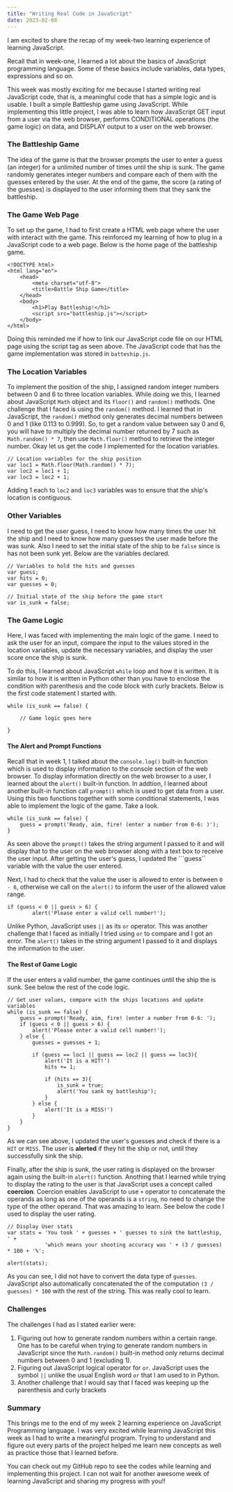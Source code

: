 ```yaml
---
title: "Writing Real Code in JavaScript"
date: 2023-02-08
---
```

I am excited to share the recap of my week-two learning experience of learning JavaScript.

Recall that in week-one, I learned a lot about the basics of JavaScript programming language. Some of these basics include variables, data types, expressions and so on.

This week was mostly exciting for me because I started writing real JavaScript code, that is, a meaningful code that has a simple logic and is usable. I built a simple Battleship game using JavaScript. While implementing this little project, I was able to learn how JavaScript GET input from a user via the web browser, performs CONDITIONAL operations (the game logic) on data, and DISPLAY output to a user on the web browser. 

### The Battleship Game
The idea of the game is that the browser prompts the user to enter a guess (an integer) for a unlimited number of times until the ship is sunk. The game randomly generates integer numbers and compare each of them with the guesses entered by the user. At the end of the game, the score (a rating of the guesses) is displayed to the user informing them that they sank the battleship.

### The Game Web Page
To set up the game, I had to first create a HTML web page where the user with interact with the game. This reinforced my learning of how to plug in a JavaScript code to a web page. Below is the home page of the battleship game.

```
<!DOCTYPE html>
<html lang="en">
    <head>
        <meta charset="utf-8">
        <title>Battle Ship Game</title>
    </head>
    <body>
        <h1>Play Battleship!</h1>
        <script src="battleship.js"></script>
    </body>
</html>
```
Doing this reminded me if how to link our JavaScript code file on our HTML page using the script tag as seen above. The JavaScript code that has the game implementation was stored in ```batteship.js```.

### The Location Variables
To implement the position of the ship, I assigned random integer numbers between 0 and 6 to three location variables. While doing we this, I learned about JavaScript ```Math``` object and its ```floor()``` and ```random()``` methods. One challenge that I faced is using the ```random()``` method. I learned that in JavaScript, the ```random()``` method only generates decimal numbers between 0 and 1 (like 0.113 to 0.999). So, to get a random value between say 0 and 6, you will have to multiply the decimal number returned by 7 such as ```Math.random() * 7```, then use ```Math.floor()``` method to retrieve the integer number. Okay let us get the code I implemented for the location variables.

```
// Location variables for the ship position
var loc1 = Math.floor(Math.random() * 7);
var loc2 = loc1 + 1;
var loc3 = loc2 + 1;
```
Adding 1 each to ```loc2``` and ```loc3``` variables was to ensure that the ship's location is contiguous. 

### Other Variables
I need to get the user guess, I need to know how many times the user hit the ship and I need to know how many guesses the user made before the was sunk. Also I need to set the initial state of the ship to be ```false``` since is has not been sunk yet. Below are the variables declared.

```
// Variables to hold the hits and guesses
var guess;
var hits = 0;
var guesses = 0;

// Initial state of the ship before the game start
var is_sunk = false;
```
### The Game Logic
Here, I was faced with implementing the main logic of the game. I need to ask the user for an input, compare the input to the values stored in the location variables, update the necessary variables, and display the user score once the ship is sunk.

To do this, I learned about JavaScript ```while``` loop and how it is written. It is similar to how it is written in Python other than you have to enclose the condition with parenthesis and the code block with curly brackets. Below is the first code statement I started with.

```
while (is_sunk == false) {

    // Game logic goes here
    
}
```
#### The Alert and Prompt Functions
Recall that in week 1, I talked about the ```console.log()``` built-in function which is used to display information to the console section of the web browser. To display information directly on the web browser to a user, I learned about the ```alert()``` built-in function. In addtion, I learned about another built-in function call ```prompt()``` which is used to get data from a user. Using this two functions together with some conditional statements, I was able to implement the logic of the game. Take a look.

```
while (is_sunk == false) {
    guess = prompt('Ready, aim, fire! (enter a number from 0-6: )');
}
```
As seen above the ```prompt()``` takes the string argument I passed to it and will display that to the user on the web browser along with a text box to receive the user input. After getting the user's guess, I updated the ```guess`` variable with the value the user entered.

Next, I had to check that the value the user is allowed to enter is between ```0 - 6```, otherwise we call on the ```alert()``` to inform the user of the allowed value range.

```
if (guess < 0 || guess > 6) {
        alert('Please enter a valid cell number!');
```
Unlike Python, JavaScript uses ```||``` as its ```or``` operator. This was another challenge that I faced as initially I tried using ```or``` to compare and I got an error. The ```alert()``` takes in the string argument I passed to it and displays the information to the user.

#### The Rest of Game Logic
If the user enters a valid number, the game continues until the ship the is sunk. See below the rest of the code logic.

```
// Get user values, compare with the ships locations and update variables
while (is_sunk == false) {
    guess = prompt('Ready, aim, fire! (enter a number from 0-6: ');
    if (guess < 0 || guess > 6) {
        alert('Please enter a valid cell number!');
    } else {
        guesses = guesses + 1;  
        
        if (guess == loc1 || guess == loc2 || guess == loc3){
            alert('It is a HIT!')
            hits += 1;

            if (hits == 3){
                is_sunk = true;
                alert('You sank my battleship');
            }
        } else {
            alert('It is a MISS!')
        } 
    }
}
```
As we can see above, I updated the user's guesses and check if there is a ```HIT``` or ```MISS```. The user is **alerted** if they hit the ship or not, until they successfully sink the ship.

Finally, after the ship is sunk, the user rating is displayed on the browser again using the built-in ```alert()``` function. Anothing that I learned while trying to display the rating to the user is that JavaScript uses a concept called **coercion**. Coercion enables JavaScript to use ```+``` operator to concatenate the operands as long as one of the operands is a ```string```, no need to change the type of the other operand. That was amazing to learn. See below the code I used to display the user rating.

```
// Display User stats
var stats = 'You took ' + guesses + ' guesses to sink the battleship, ' + 
            'which means your shooting accuracy was ' + (3 / guesses) * 100 + '%';

alert(stats);
```
As you can see, I did not have to convert the data type of ```guesses```. JavaScript also automatically concatenated the of the computation ```(3 / guesses) * 100``` with the rest of the string. This was really cool to learn.

### Challenges
The challenges I had as I stated earlier were:
1. Figuring out how to generate random numbers within a certain range. One has to be careful when trying to generate random numbers in JavaScript since the ```Math.random()``` built-in method only returns decimal numbers between 0 and 1 (excluding 1).  
2. Figuring out JavaScript logical operator for ```or```. JavaScript uses the symbol ```||``` unlike the usual English word ```or``` that I am used to in Python.
3. Another challenge that I would say that I faced was keeping up the parenthesis and curly brackets

### Summary
This brings me to the end of my week 2 learning experience on JavaScript Programming language. I was very excited while learning JavaScript this week as I had to write a meaningful program. Trying to understand and figure out every parts of the project helped me learn new concepts as well as practice those that I learned before.

You can check out my GitHub repo to see the codes while learning and implementing this project. I can not wait for another awesome week of learning JavaScript and sharing my progress with you!!
